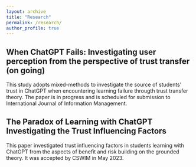 ```yaml
---
layout: archive
title: "Research"
permalink: /research/
author_profile: true
---
```


## **When ChatGPT Fails: Investigating user perception from the perspective of trust transfer** (on going)
This study adopts mixed-methods to investigate the source of students' trust in ChatGPT when encountering learning failure througth trust transfer theory. The paper is in progress and is scheduled for submission to International Journal of Information Management. 



## **The Paradox of Learning with ChatGPT Investigating the Trust Influencing Factors**
This paper investigated trust influencing factors in students learning with ChatGPT from the aspects of benefit and risk building on the grounded theory. It was accepted by CSWIM in May 2023.

